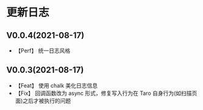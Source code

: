 # 更新日志

## V0.0.4(2021-08-17)

- 【Perf】 统一日志风格

## V0.0.3(2021-08-17)

- 【Feat】 使用 chalk 美化日志信息
- 【Fix】 回调函数改为 async 形式，修复写入行为在 Taro 自身行为(如扫描页面)之后才被执行的问题

